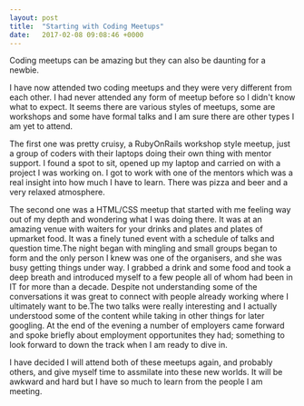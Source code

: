 ```yaml
---
layout: post
title:  "Starting with Coding Meetups"
date:   2017-02-08 09:08:46 +0000
---
```



Coding meetups can be amazing but they can also be daunting for a newbie. 

I have now attended two coding meetups and they were very different from each other. I had never attended any form of meetup before so I didn't know what to expect. It seems there are various styles of meetups, some are workshops and some have formal talks and I am sure there are other types I am yet to attend.

The first one was pretty cruisy, a RubyOnRails workshop style meetup, just a group of coders with their laptops doing their own thing with mentor support. I found a spot to sit, opened up my laptop and carried on with a project I was working on. I got to work with one of the mentors which was a real insight into how much I have to learn. There was pizza and beer and a very relaxed atmosphere.

The second one was a HTML/CSS meetup that started with me feeling way out of my depth and wondering what I was doing there. It was at an amazing venue with waiters for your drinks and plates and plates of upmarket food. It was a finely tuned event with a schedule of talks and question time.The night began with mingling and small groups began to form and the only person I knew was one of the organisers, and she was busy getting things under way. I grabbed a drink and some food and took a deep breath and introduced myself to a few people all of whom had been in IT for more than a decade. Despite not understanding some of the conversations it was great to connect with people already working where I ultimately want to be.The two talks were really interesting and I actually understood some of the content while taking in other things for later googling. At the end of the evening a number of employers came forward and spoke briefly about employment opportunites they had; something to look forward to down the track when I am ready to dive in.

I have decided I will attend both of these meetups again, and probably others, and give myself time to assmilate into these new worlds. It will be awkward and hard but I have so much to learn from the people I am meeting.





